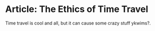 # Article: The Ethics of Time Travel

Time travel is cool and all, but it can cause some crazy stuff ykwims?.
